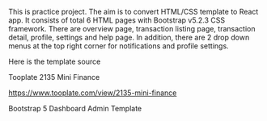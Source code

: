 This is practice project. The aim is to convert HTML/CSS template to React app.
It consists of total 6 HTML pages with Bootstrap v5.2.3 CSS framework.
There are overview page, transaction listing page, transaction detail, profile, settings and help page.
In addition, there are 2 drop down menus at the top right corner for notifications and profile settings. 

Here is the template source 

Tooplate 2135 Mini Finance

https://www.tooplate.com/view/2135-mini-finance

Bootstrap 5 Dashboard Admin Template